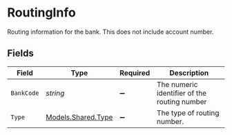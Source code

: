 # RoutingInfo

Routing information for the bank. This does not include account number.


## Fields

| Field                                             | Type                                              | Required                                          | Description                                       |
| ------------------------------------------------- | ------------------------------------------------- | ------------------------------------------------- | ------------------------------------------------- |
| `BankCode`                                        | *string*                                          | :heavy_minus_sign:                                | The numeric identifier of the routing number      |
| `Type`                                            | [Models.Shared.Type](../../Models/Shared/Type.md) | :heavy_minus_sign:                                | The type of routing number.                       |